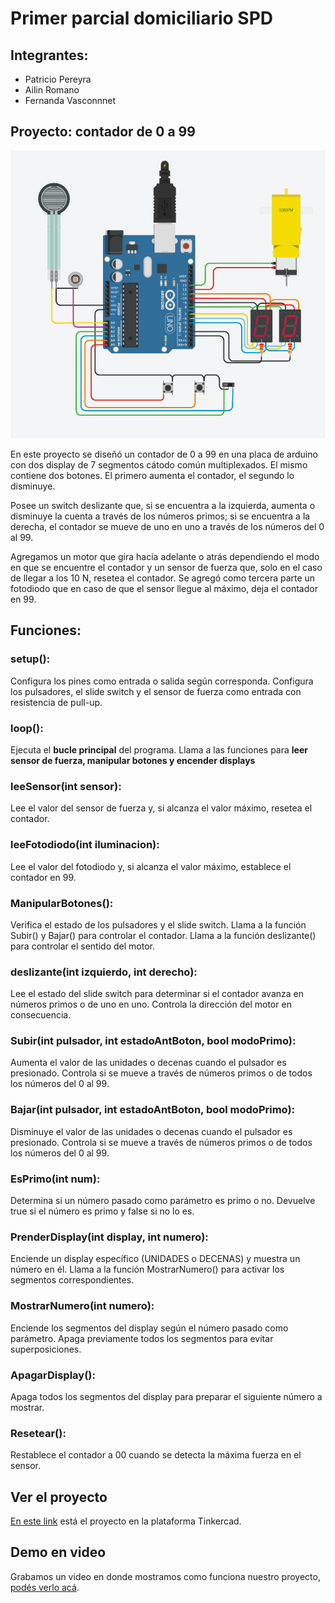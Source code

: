 # Primer parcial domiciliario SPD

## Integrantes: 
- Patricio Pereyra
- Ailin Romano
- Fernanda Vasconnnet

## Proyecto: contador de 0 a 99
![img tinkercad](./img/Contador_con_fotodiodo.png)

En este proyecto se diseñó un contador de 0 a 99 en una placa de arduino con dos display de 7 segmentos cátodo común multiplexados. El mismo contiene dos botones. El primero aumenta el contador, el segundo lo disminuye. 

Posee un switch deslizante que, si se encuentra a la izquierda, aumenta o disminuye la cuenta a través de los números primos; si se encuentra a la derecha, el contador se mueve de uno en uno a través de los números del 0 al 99. 


Agregamos un motor que gira hacia adelante o atrás dependiendo el modo en que se encuentre el contador y un sensor de fuerza que, solo en el caso de llegar a los 10 N, resetea el contador. 
Se agregó como tercera parte un fotodiodo que en caso de que el sensor llegue al máximo, deja el contador en 99.

## Funciones:

### setup():
Configura los pines como entrada o salida según corresponda.
Configura los pulsadores, el slide switch y el sensor de fuerza como entrada con resistencia de pull-up.

### loop():
Ejecuta el **bucle principal** del programa.
Llama a las funciones para **leer sensor de fuerza, manipular botones y encender displays**

### leeSensor(int sensor):
Lee el valor del sensor de fuerza y, si alcanza el valor máximo, resetea el contador.

### leeFotodiodo(int iluminacion):
Lee el valor del fotodiodo y, si alcanza el valor máximo, establece el contador en 99.

### ManipularBotones():
Verifica el estado de los pulsadores y el slide switch.
Llama a la función Subir() y Bajar() para controlar el contador.
Llama a la función deslizante() para controlar el sentido del motor.

### deslizante(int izquierdo, int derecho):
Lee el estado del slide switch para determinar si el contador avanza en números primos o de uno en uno.
Controla la dirección del motor en consecuencia.

### Subir(int pulsador, int estadoAntBoton, bool modoPrimo):
Aumenta el valor de las unidades o decenas cuando el pulsador es presionado.
Controla si se mueve a través de números primos o de todos los números del 0 al 99.

### Bajar(int pulsador, int estadoAntBoton, bool modoPrimo):
Disminuye el valor de las unidades o decenas cuando el pulsador es presionado.
Controla si se mueve a través de números primos o de todos los números del 0 al 99.

### EsPrimo(int num):
Determina si un número pasado como parámetro es primo o no.
Devuelve true si el número es primo y false si no lo es.

### PrenderDisplay(int display, int numero):
Enciende un display específico (UNIDADES o DECENAS) y muestra un número en él.
Llama a la función MostrarNumero() para activar los segmentos correspondientes.

### MostrarNumero(int numero):

Enciende los segmentos del display según el número pasado como parámetro.
Apaga previamente todos los segmentos para evitar superposiciones.

### ApagarDisplay():

Apaga todos los segmentos del display para preparar el siguiente número a mostrar.

### Resetear():

Restablece el contador a 00 cuando se detecta la máxima fuerza en el sensor.


## Ver el proyecto
[En este link](https://www.tinkercad.com/things/0jIUsnorCgD) está el proyecto en la plataforma Tinkercad.

## Demo en video
Grabamos un video en donde mostramos como funciona nuestro proyecto, [podés verlo acá](https://drive.google.com/file/d/10BdWdoWMyWS7gipp0D5-6EOVKSMFKBiT/view?usp=share_link).







